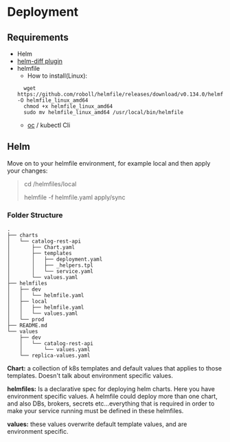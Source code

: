 # Deployment

## Requirements

* Helm
* [helm-diff plugin](https://github.com/databus23/helm-diff)
* helmfile
    * How to install(Linux):
    ```
      wget https://github.com/roboll/helmfile/releases/download/v0.134.0/helmfile_linux_amd64 -O helmfile_linux_amd64
      chmod +x helmfile_linux_amd64
      sudo mv helmfile_linux_amd64 /usr/local/bin/helmfile
    ```
  * [oc](https://docs.openshift.com/enterprise/3.2/cli_reference/manage_cli_profiles.html#manually-configuring-cli-profiles) / kubectl Cli

## Helm

Move on to your helmfile environment, for example local and then apply your changes:
> cd /helmfiles/local
>
> helmfile -f helmfile.yaml apply/sync
>

### Folder Structure
```
.
├── charts
│   └── catalog-rest-api
│       ├── Chart.yaml
│       ├── templates
│       │   ├── deployment.yaml
│       │   ├── _helpers.tpl
│       │   └── service.yaml
│       └── values.yaml
├── helmfiles
│   ├── dev
│   │   └── helmfile.yaml
│   ├── local
│   │   ├── helmfile.yaml
│   │   └── values.yaml
│   └── prod
├── README.md
└── values
    ├── dev
    │   └── catalog-rest-api
    │       └── values.yaml
    └── replica-values.yaml
```
**Chart:** a collection of k8s templates and default values that applies to those templates. Doesn't talk about environment specific values.

**helmfiles:** Is a declarative spec for deploying helm charts. Here you have environment specific values. A helmfile could deploy more than one chart, 
and also DBs, brokers, secrets etc...everything that is required in order to make your service running must be defined in these helmfiles. 

**values:** these values overwrite default template values, and are environment specific.   
